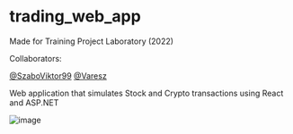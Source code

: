 # trading_web_app

Made for Training Project Laboratory (2022)

Collaborators:

[@SzaboViktor99](https://github.com/SzaboViktor99)
[@Varesz](https://github.com/Varesz)

Web application that simulates Stock and Crypto transactions using React and ASP.NET

![image](https://user-images.githubusercontent.com/100372543/220435260-dc98098a-30a3-4d2d-8a07-849e47efaed1.png)
